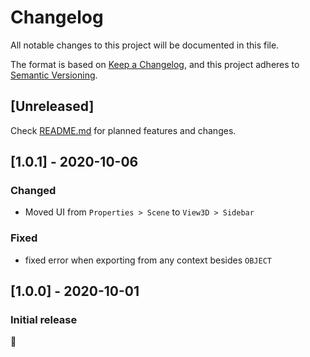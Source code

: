 # Changelog
All notable changes to this project will be documented in this file.

The format is based on [Keep a Changelog](https://keepachangelog.com/en/1.0.0/),
and this project adheres to [Semantic Versioning](https://semver.org/spec/v2.0.0.html).



## [Unreleased]
Check [README.md](README.md) for planned features and changes.



## [1.0.1] - 2020-10-06

### Changed
- Moved UI from `Properties > Scene` to `View3D > Sidebar`

### Fixed
- fixed error when exporting from any context besides `OBJECT`



## [1.0.0] - 2020-10-01

### Initial release
🙂